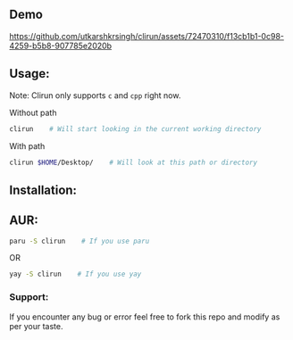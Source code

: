 ## Demo
https://github.com/utkarshkrsingh/clirun/assets/72470310/f13cb1b1-0c98-4259-b5b8-907785e2020b

## Usage:
Note: Clirun only supports `c` and `cpp` right now.

Without path
```bash
clirun    # Will start looking in the current working directory
```

With path
```bash
clirun $HOME/Desktop/    # Will look at this path or directory
```

## Installation:
## AUR:
```bash
paru -S clirun    # If you use paru
```
OR
```bash
yay -S clirun    # If you use yay
```

### Support:
If you encounter any bug or error feel free to fork this repo and modify as per your taste.

